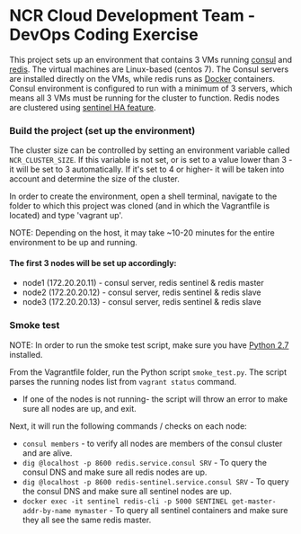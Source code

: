 # NCR Cloud Development Team - DevOps Coding Exercise #
This project sets up an environment that contains 3 VMs running [consul](https://www.consul.io/) and [redis](https://redis.io/).
The virtual machines are Linux-based (centos 7).
The Consul servers are installed directly on the VMs, while redis runs as [Docker](https://www.docker.com/) containers.
Consul environment is configured to run with a minimum of 3 servers, which means all 3 VMs must be running for the cluster to function.
Redis nodes are clustered using [sentinel HA feature](https://redis.io/topics/sentinel).

### Build the project (set up the environment) ###

The cluster size can be controlled by setting an environment variable called `NCR_CLUSTER_SIZE`. 
If this variable is not set, or is set to a value lower than 3 - it will be set to 3 automatically. If it's set to 4 or higher- 
it will be taken into account and determine the size of the cluster.

In order to create the environment, open a shell terminal, navigate to the folder to which this project was cloned 
(and in which the Vagrantfile is located) and type 'vagrant up'.

NOTE: Depending on the host, it may take ~10-20 minutes for the entire environment to be up and running.

#### The first 3 nodes will be set up accordingly: ###
* node1 (172.20.20.11) - consul server, redis sentinel & redis master
* node2 (172.20.20.12) - consul server, redis sentinel & redis slave
* node3 (172.20.20.13) - consul server, redis sentinel & redis slave

### Smoke test ###

NOTE: In order to run the smoke test script, make sure you have [Python 2.7](https://www.python.org/downloads/release/python-2713/) installed.

From the Vagrantfile folder, run the Python script `smoke_test.py`.
The script parses the running nodes list from `vagrant status` command.
* If one of the nodes is not running- the script will throw an error to make sure all nodes are up, and exit.

Next, it will run the following commands / checks on each node:
* `consul members` - to verify all nodes are members of the consul cluster and are alive.
* `dig @localhost -p 8600 redis.service.consul SRV` - To query the consul DNS and make sure all redis nodes are up.
* `dig @localhost -p 8600 redis-sentinel.service.consul SRV` - To query the consul DNS and make sure
  all sentinel nodes are up.
* `docker exec -it sentinel redis-cli -p 5000 SENTINEL get-master-addr-by-name mymaster` - To query all
  sentinel containers and make sure they all see the same redis master.
